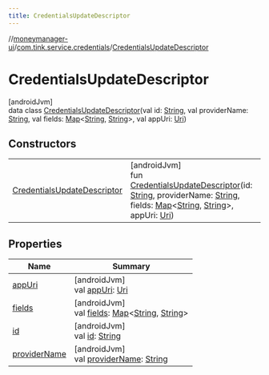 ```yaml
---
title: CredentialsUpdateDescriptor
---
```

//[moneymanager-ui](../../../index.html)/[com.tink.service.credentials](../index.html)/[CredentialsUpdateDescriptor](index.html)



# CredentialsUpdateDescriptor



[androidJvm]\
data class [CredentialsUpdateDescriptor](index.html)(val id: [String](https://kotlinlang.org/api/latest/jvm/stdlib/kotlin/-string/index.html), val providerName: [String](https://kotlinlang.org/api/latest/jvm/stdlib/kotlin/-string/index.html), val fields: [Map](https://kotlinlang.org/api/latest/jvm/stdlib/kotlin.collections/-map/index.html)&lt;[String](https://kotlinlang.org/api/latest/jvm/stdlib/kotlin/-string/index.html), [String](https://kotlinlang.org/api/latest/jvm/stdlib/kotlin/-string/index.html)&gt;, val appUri: [Uri](https://developer.android.com/reference/kotlin/android/net/Uri.html))



## Constructors


| | |
|---|---|
| [CredentialsUpdateDescriptor](-credentials-update-descriptor.html) | [androidJvm]<br>fun [CredentialsUpdateDescriptor](-credentials-update-descriptor.html)(id: [String](https://kotlinlang.org/api/latest/jvm/stdlib/kotlin/-string/index.html), providerName: [String](https://kotlinlang.org/api/latest/jvm/stdlib/kotlin/-string/index.html), fields: [Map](https://kotlinlang.org/api/latest/jvm/stdlib/kotlin.collections/-map/index.html)&lt;[String](https://kotlinlang.org/api/latest/jvm/stdlib/kotlin/-string/index.html), [String](https://kotlinlang.org/api/latest/jvm/stdlib/kotlin/-string/index.html)&gt;, appUri: [Uri](https://developer.android.com/reference/kotlin/android/net/Uri.html)) |


## Properties


| Name | Summary |
|---|---|
| [appUri](app-uri.html) | [androidJvm]<br>val [appUri](app-uri.html): [Uri](https://developer.android.com/reference/kotlin/android/net/Uri.html) |
| [fields](fields.html) | [androidJvm]<br>val [fields](fields.html): [Map](https://kotlinlang.org/api/latest/jvm/stdlib/kotlin.collections/-map/index.html)&lt;[String](https://kotlinlang.org/api/latest/jvm/stdlib/kotlin/-string/index.html), [String](https://kotlinlang.org/api/latest/jvm/stdlib/kotlin/-string/index.html)&gt; |
| [id](id.html) | [androidJvm]<br>val [id](id.html): [String](https://kotlinlang.org/api/latest/jvm/stdlib/kotlin/-string/index.html) |
| [providerName](provider-name.html) | [androidJvm]<br>val [providerName](provider-name.html): [String](https://kotlinlang.org/api/latest/jvm/stdlib/kotlin/-string/index.html) |

